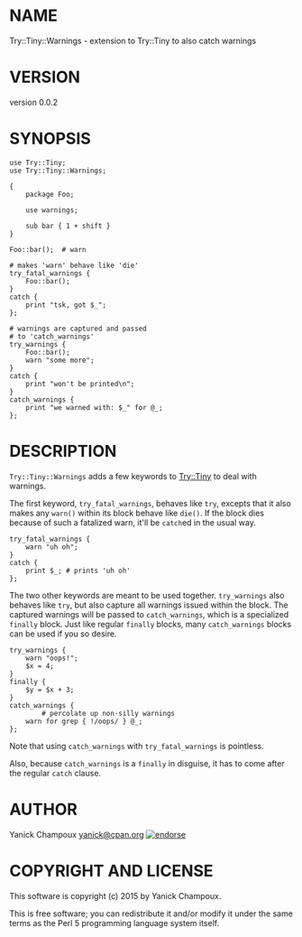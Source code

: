 # NAME

Try::Tiny::Warnings - extension to Try::Tiny to also catch warnings

# VERSION

version 0.0.2

# SYNOPSIS

    use Try::Tiny;
    use Try::Tiny::Warnings;

    {
        package Foo;

        use warnings;

        sub bar { 1 + shift }
    }

    Foo::bar();  # warn

    # makes 'warn' behave like 'die'
    try_fatal_warnings {
        Foo::bar();
    }
    catch {
        print "tsk, got $_";
    };

    # warnings are captured and passed
    # to 'catch_warnings'
    try_warnings {
        Foo::bar();
        warn "some more";
    }
    catch {
        print "won't be printed\n";
    }
    catch_warnings {
        print "we warned with: $_" for @_;
    };

# DESCRIPTION

`Try::Tiny::Warnings` adds a few keywords to [Try::Tiny](https://metacpan.org/pod/Try::Tiny) 
to deal with warnings.

The first keyword, `try_fatal_warnings`, behaves like
`try`, excepts that it also makes any `warn()` within its block
behave like `die()`. If the block dies because of such a fatalized 
warn, it'll be `catch`ed in the usual way.

    try_fatal_warnings {
        warn "uh oh";
    }
    catch {
        print $_; # prints 'uh oh'
    };

The two other keywords are meant to be used together.
`try_warnings` also behaves like `try`, but also capture
all warnings issued within the block. The captured
warnings will be passed to `catch_warnings`, which is a 
specialized `finally` block. Just like regular `finally` blocks, 
many `catch_warnings` 
blocks can be used if you so desire.

    try_warnings {
        warn "oops!";
        $x = 4;
    }
    finally {
        $y = $x + 3;
    }
    catch_warnings {
            # percolate up non-silly warnings
        warn for grep { !/oops/ } @_;    
    };

Note that using `catch_warnings` with `try_fatal_warnings` is pointless.

Also, because `catch_warnings` is a `finally` in disguise, it has to come after
the regular `catch` clause.

# AUTHOR

Yanick Champoux <yanick@cpan.org> [![endorse](http://api.coderwall.com/yanick/endorsecount.png)](http://coderwall.com/yanick)

# COPYRIGHT AND LICENSE

This software is copyright (c) 2015 by Yanick Champoux.

This is free software; you can redistribute it and/or modify it under
the same terms as the Perl 5 programming language system itself.

